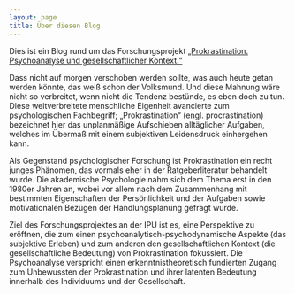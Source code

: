 ```yaml
---
layout: page
title: Über diesen Blog
---
```


Dies ist ein Blog rund um das Forschungsprojekt [„Prokrastination. Psychoanalyse und gesellschaftlicher Kontext.“](http://www.ipu-berlin.de/hochschule/forschung/projekt/prokrastination-psychoanalyse-und-gesellschaftlicher-kontext.html)

Dass nicht auf morgen verschoben werden sollte, was auch heute getan werden könnte, das weiß schon der Volksmund. Und diese Mahnung wäre nicht so verbreitet,  wenn nicht die Tendenz bestünde, es eben doch zu tun. Diese weitverbreitete menschliche Eigenheit avancierte zum psychologischen Fachbegriff; „Prokrastination“ (engl. procrastination) bezeichnet hier das unplanmäßige Aufschieben alltäglicher Aufgaben, welches im Übermaß mit einem subjektiven Leidensdruck einhergehen kann.

Als Gegenstand psychologischer Forschung ist Prokrastination ein recht junges Phänomen, das vormals eher in der Ratgeberliteratur behandelt wurde. Die akademische Psychologie nahm sich dem Thema erst in den 1980er Jahren an, wobei vor allem nach dem Zusammenhang mit bestimmten Eigenschaften der Persönlichkeit und der Aufgaben sowie motivationalen Bezügen der Handlungsplanung gefragt wurde.

Ziel des Forschungsprojektes an der IPU ist es, eine Perspektive zu eröffnen, die zum einen psychoanalytisch-psychodynamische Aspekte (das subjektive Erleben) und zum anderen den gesellschaftlichen Kontext (die gesellschaftliche Bedeutung) von Prokrastination fokussiert. Die Psychoanalyse verspricht einen erkenntnistheoretisch fundierten Zugang zum Unbewussten der Prokrastination und ihrer latenten Bedeutung innerhalb des Individuums und der Gesellschaft.
